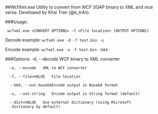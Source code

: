 ##WcfXml.exe
Utility to convert from WCF SOAP binary to XML and vice versa. Developed by Khai Tran (@k_tr4n).

###Usage:

     wcfxml.exe <CONVERT OPTIONS> -f <File location> [OUTPUT OPTIONS]

 Decode example: ```wcfxml.exe -d -f test.bin -s```

 Encode example: ```wcfxml.exe -e -f test.bin -b64```

###Options:
      -d, --decode   WCF binary to XML converter
    
      -e, --encode   XML to WCF converter
    
      -f, --file=VALUE   File location
    
      --b64, --out-base64Encode output in Base64 format
    
      -s, --out-string   Encode output in String format (default)
    
      --dict=VALUE   Use external dictionary (using Microsoft
       dictionary by default)
    

